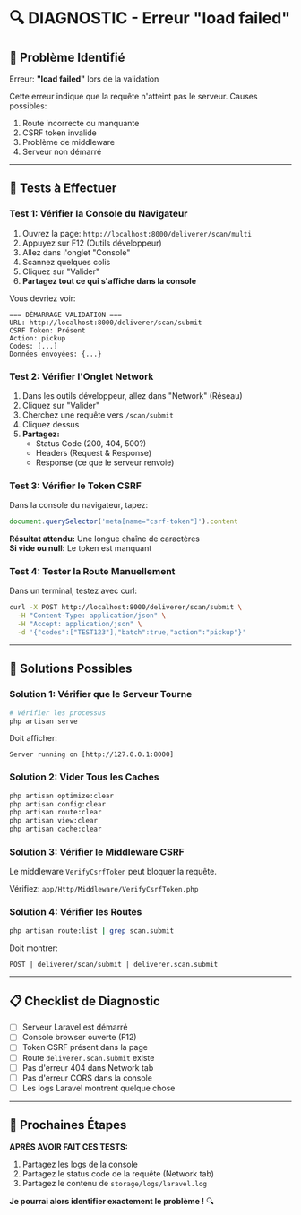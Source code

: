 # 🔍 DIAGNOSTIC - Erreur "load failed"

## 🚨 Problème Identifié
Erreur: **"load failed"** lors de la validation

Cette erreur indique que la requête n'atteint pas le serveur. Causes possibles:
1. Route incorrecte ou manquante
2. CSRF token invalide
3. Problème de middleware
4. Serveur non démarré

---

## 🧪 Tests à Effectuer

### Test 1: Vérifier la Console du Navigateur
1. Ouvrez la page: `http://localhost:8000/deliverer/scan/multi`
2. Appuyez sur F12 (Outils développeur)
3. Allez dans l'onglet "Console"
4. Scannez quelques colis
5. Cliquez sur "Valider"
6. **Partagez tout ce qui s'affiche dans la console**

Vous devriez voir:
```
=== DÉMARRAGE VALIDATION ===
URL: http://localhost:8000/deliverer/scan/submit
CSRF Token: Présent
Action: pickup
Codes: [...]
Données envoyées: {...}
```

### Test 2: Vérifier l'Onglet Network
1. Dans les outils développeur, allez dans "Network" (Réseau)
2. Cliquez sur "Valider"
3. Cherchez une requête vers `/scan/submit`
4. Cliquez dessus
5. **Partagez:**
   - Status Code (200, 404, 500?)
   - Headers (Request & Response)
   - Response (ce que le serveur renvoie)

### Test 3: Vérifier le Token CSRF
Dans la console du navigateur, tapez:
```javascript
document.querySelector('meta[name="csrf-token"]').content
```

**Résultat attendu:** Une longue chaîne de caractères  
**Si vide ou null:** Le token est manquant

### Test 4: Tester la Route Manuellement
Dans un terminal, testez avec curl:
```bash
curl -X POST http://localhost:8000/deliverer/scan/submit \
  -H "Content-Type: application/json" \
  -H "Accept: application/json" \
  -d '{"codes":["TEST123"],"batch":true,"action":"pickup"}'
```

---

## 🔧 Solutions Possibles

### Solution 1: Vérifier que le Serveur Tourne
```bash
# Vérifier les processus
php artisan serve
```

Doit afficher:
```
Server running on [http://127.0.0.1:8000]
```

### Solution 2: Vider Tous les Caches
```bash
php artisan optimize:clear
php artisan config:clear
php artisan route:clear
php artisan view:clear
php artisan cache:clear
```

### Solution 3: Vérifier le Middleware CSRF
Le middleware `VerifyCsrfToken` peut bloquer la requête.

Vérifiez: `app/Http/Middleware/VerifyCsrfToken.php`

### Solution 4: Vérifier les Routes
```bash
php artisan route:list | grep scan.submit
```

Doit montrer:
```
POST | deliverer/scan/submit | deliverer.scan.submit
```

---

## 📋 Checklist de Diagnostic

- [ ] Serveur Laravel est démarré
- [ ] Console browser ouverte (F12)
- [ ] Token CSRF présent dans la page
- [ ] Route `deliverer.scan.submit` existe
- [ ] Pas d'erreur 404 dans Network tab
- [ ] Pas d'erreur CORS dans la console
- [ ] Les logs Laravel montrent quelque chose

---

## 🎯 Prochaines Étapes

**APRÈS AVOIR FAIT CES TESTS:**

1. Partagez les logs de la console
2. Partagez le status code de la requête (Network tab)
3. Partagez le contenu de `storage/logs/laravel.log`

**Je pourrai alors identifier exactement le problème !** 🔍

